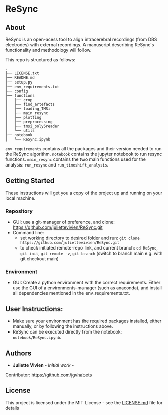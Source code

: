 # ReSync

## About
ReSync is an open-acess tool to align intracerebral recordings (from DBS electrodes) with external recordings. A manuscript describing ReSync's functionality and methodology will follow.

This repo is structured as follows: 

```
.
├── LICENSE.txt
├── README.md
├── setup.py
├── env_requirements.txt
├── config
├── functions
│   ├── crop
│   ├── find_artefacts
│   ├── loading_TMSi
│   ├── main_resync
│   ├── plotting
│   ├── preprocessing
│   ├── tmsi_poly5reader
│   └── utils
├── notebook
│   └── ReSync.ipynb

```
```env_requirements``` contains all the packages and their version needed to run the ReSync algorithm.
```notebook``` contains the jupyter notebook to run resync functions. ```main_resync``` contains the two main functions used for the analysis: ```run_resync``` and ```run_timeshift_analysis```.

## Getting Started

These instructions will get you a copy of the project up and running on your local machine. 

### Repository
* GUI: use a git-manager of preference, and clone: https://github.com/juliettevivien/ReSync.git
* Command line:
    - set working directory to desired folder and run: ```git clone https://github.com/juliettevivien/ReSync.git```
    - to check initiated remote-repo link, and current branch: ```cd ReSync```, ```git init```, ```git remote -v```, ```git branch``` (switch to branch main e.g. with git checkout main)

### Environment
* GUI: Create a python environment with the correct requirements. Either use the GUI of a environments-manager (such as anaconda), and install all dependencies mentioned in the env_requirements.txt.


## User Instructions:

* Make sure your environment has the required packages installed, either manually, or by following the instructions above.
* ReSync can be executed directly from the notebook: ```notebook/ReSync.ipynb```.

## Authors

* **Juliette Vivien** - *Initial work* - 

Contributor: https://github.com/jgvhabets

## License

This project is licensed under the MIT License - see the [LICENSE.md](LICENSE.md) file for details

